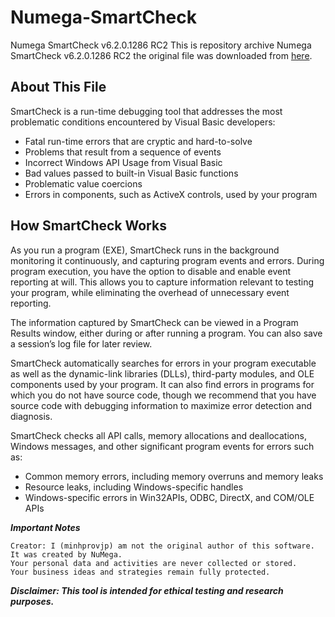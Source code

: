 # Numega-SmartCheck

Numega SmartCheck v6.2.0.1286 RC2 
This is repository archive Numega SmartCheck v6.2.0.1286 RC2 the original file was downloaded from [here](https://forum.tuts4you.com/files/file/2061-numega-smartcheck/).

## **About This File**

SmartCheck is a run-time debugging tool that addresses the most problematic conditions encountered by Visual Basic developers:

- Fatal run-time errors that are cryptic and hard-to-solve
- Problems that result from a sequence of events
- Incorrect Windows API Usage from Visual Basic
- Bad values passed to built-in Visual Basic functions
- Problematic value coercions
- Errors in components, such as ActiveX controls, used by your program

## **How SmartCheck Works**

As you run a program (EXE), SmartCheck runs in the background monitoring it continuously, and capturing program events and errors. During program execution, you have the option to disable and enable event reporting at will. This allows you to capture information relevant to testing your program, while eliminating the overhead of unnecessary event reporting.

The information captured by SmartCheck can be viewed in a Program Results window, either during or after running a program. You can also save a session’s log file for later review.

SmartCheck automatically searches for errors in your program executable as well as the dynamic-link libraries (DLLs), third-party modules, and OLE components used by your program. It can also find errors in programs for which you do not have source code, though we recommend that you have source code with debugging information to maximize error detection and diagnosis.

SmartCheck checks all API calls, memory allocations and deallocations, Windows messages, and other significant program events for errors such as: 

- Common memory errors, including memory overruns and memory leaks
- Resource leaks, including Windows-specific handles
- Windows-specific errors in Win32APIs, ODBC, DirectX, and COM/OLE APIs 

***Important Notes***

    Creator: I (minhprovjp) am not the original author of this software. It was created by NuMega.
    Your personal data and activities are never collected or stored.
    Your business ideas and strategies remain fully protected.

***Disclaimer: This tool is intended for ethical testing and research purposes.***
